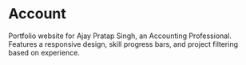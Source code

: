 # Account
Portfolio website for Ajay Pratap Singh, an Accounting Professional. Features a responsive design, skill progress bars, and project filtering based on experience.
